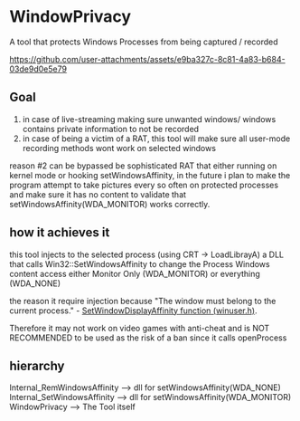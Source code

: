 # WindowPrivacy
 A tool that protects Windows Processes from being captured / recorded

https://github.com/user-attachments/assets/e9ba327c-8c81-4a83-b684-03de9d0e5e79

## Goal
1. in case of live-streaming making sure unwanted windows/ windows contains private information to not be recorded
2. in case of being a victim of a RAT, this tool will make sure all user-mode recording methods wont work on selected windows

reason #2 can be bypassed be sophisticated RAT that either running on kernel mode or hooking setWindowsAffinity,
in the future i plan to make the program attempt to take pictures every so often on protected processes and make sure it has no content to validate that setWindowsAffinity(WDA_MONITOR) works correctly.

## how it achieves it
this tool injects to the selected process (using CRT -> LoadLibrayA) a DLL that calls Win32::SetWindowsAffinity
to change the Process Windows content access either Monitor Only (WDA_MONITOR) or everything (WDA_NONE)

the reason it require injection because "The window must belong to the current process." - [SetWindowDisplayAffinity function (winuser.h)](https://learn.microsoft.com/en-us/windows/win32/api/winuser/nf-winuser-setwindowdisplayaffinity).

Therefore it may not work on video games with anti-cheat and is NOT RECOMMENDED to be used as the risk of a ban since it calls openProcess

## hierarchy
Internal_RemWindowsAffinity --> dll for setWindowsAffinity(WDA_NONE)
Internal_SetWindowsAffinity --> dll for setWindowsAffinity(WDA_MONITOR)
WindowPrivacy --> The Tool itself
